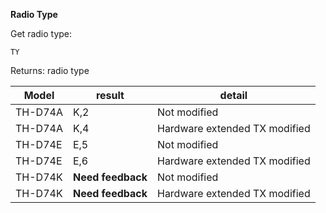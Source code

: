 __Radio Type__

Get radio type:

	TY

Returns: radio type

|Model|result|detail|
|---|---|---|
|TH-D74A|K,2|Not modified|
|TH-D74A|K,4|Hardware extended TX modified|
|TH-D74E|E,5|Not modified|
|TH-D74E|E,6|Hardware extended TX modified|
|TH-D74K|**Need feedback**|Not modified|
|TH-D74K|**Need feedback**|Hardware extended TX modified|

